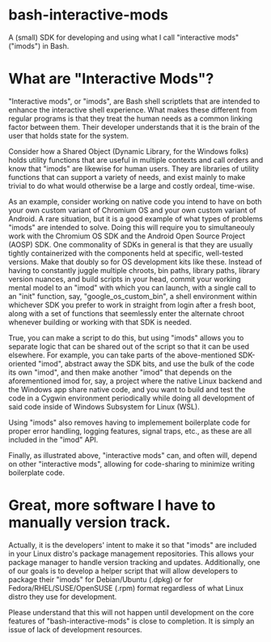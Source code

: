 # bash-interactive-mods
A (small) SDK for developing and using what I call "interactive mods" ("imods") in Bash.

# What are "Interactive Mods"?
"Interactive mods", or "imods", are Bash shell scriptlets that are intended to enhance
the interactive shell experience. What makes these different from regular
programs is that they treat the human needs as a common linking factor
between them.  Their developer understands that it is the brain of the
user that holds state for the system.

Consider how a Shared Object (Dynamic Library, for the Windows folks) holds
utility functions that are useful in multiple contexts and call orders 
and know that "imods" are likewise for human users. They are
libraries of utility functions that can support a variety of needs, and
exist mainly to make trivial to do what would otherwise be a large and costly
ordeal, time-wise.

As an example, consider working on native code you intend to have on both your own
custom variant of Chromium OS and your own custom variant of Android. A rare situation,
but it is a good example of what types of problems "imods" are intended to solve.
Doing this will require you to simultaneouly work with the Chromium OS SDK and the Android
Open Source Project (AOSP) SDK. One commonality of SDKs in general is that they are usually
tightly containerized with the components held at specific, well-tested versions. Make that
doubly so for OS development kits like these. Instead of having to constantly juggle
multiple chroots, bin paths, library paths, library version nuances, and build scripts
in your head, commit your working mental model to an "imod" with which you can launch,
with a single call to an "init" function, say, "google_os_custom_bin", a shell environment
within whichever SDK you prefer to work in straight from login after a fresh boot,
along with a set of functions that seemlessly enter the alternate chroot whenever building
or working with that SDK is needed. 

True, you can make a script to do this, but using "imods" allows you to separate logic
that can be shared out of the script so that it can be used elsewhere. For example, you
can take parts of the above-mentioned SDK-oriented "imod", abstract away the SDK bits,
and use the bulk of the code its own "imod", and then make another "imod" that depends on
the aforementioned imod for, say, a project where the native Linux backend
and the Windows app share native code, and you want to build and test the code in a Cygwin
environment periodically while doing all development of said code inside of
Windows Subsystem for Linux (WSL).

Using "imods" also removes having to implemement boilerplate code for proper error
handling, logging features, signal traps, etc., as these are all included in the "imod" API.

Finally, as illustrated above, "interactive mods" can, and often will, depend on other "interactive mods",
allowing for code-sharing to minimize writing boilerplate code.


# Great, more software I have to manually version track.
Actually, it is the developers' intent to make it so that "imods" are
included in your Linux distro's package management repositories. This allows
your package manager to handle version tracking and updates. Additionally,
one of our goals is to develop a helper script that will allow developers
to package their "imods" for Debian/Ubuntu (.dpkg) or for Fedora/RHEL/SUSE/OpenSUSE (.rpm)
format regardless of what Linux distro they use for development.

Please understand that this will not happen until development
on the core features of "bash-interactive-mods" is close to
completion. It is simply an issue of lack of development resources.
